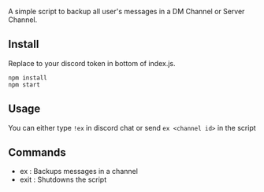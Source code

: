 A simple script to backup all user's messages in a DM Channel or Server Channel.

## Install

Replace <TOKEN> to your discord token in bottom of index.js.

```
npm install
npm start
```

## Usage

You can either type `!ex` in discord chat or send `ex <channel id>` in the script

## Commands

- ex : Backups messages in a channel
- exit : Shutdowns the script